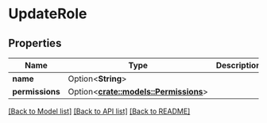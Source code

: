 # UpdateRole

## Properties

Name | Type | Description | Notes
------------ | ------------- | ------------- | -------------
**name** | Option<**String**> |  | [optional]
**permissions** | Option<[**crate::models::Permissions**](Permissions.md)> |  | [optional]

[[Back to Model list]](../README.md#documentation-for-models) [[Back to API list]](../README.md#documentation-for-api-endpoints) [[Back to README]](../README.md)


